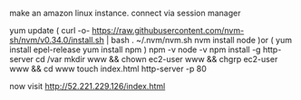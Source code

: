 make an amazon linux instance. connect via session manager

yum update
(
curl -o- https://raw.githubusercontent.com/nvm-sh/nvm/v0.34.0/install.sh | bash
. ~/.nvm/nvm.sh
nvm install node
)or
(
yum install epel-release
yum install npm
)
npm -v
node -v
npm install -g http-server
cd /var
mkdir www && chown ec2-user www && chgrp ec2-user www && cd www
touch index.html
http-server -p 80

now visit http://52.221.229.126/index.html